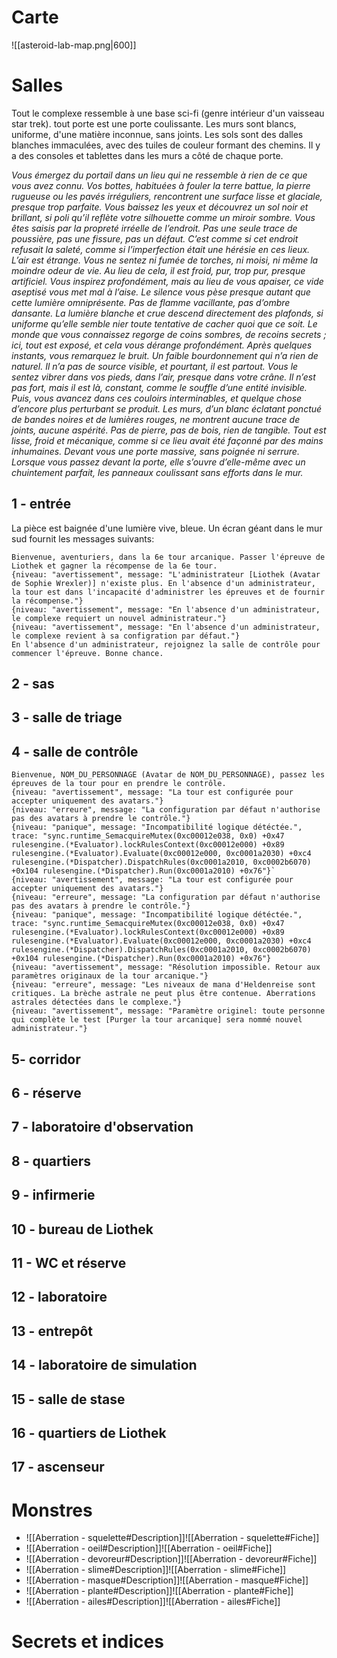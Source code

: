 # Carte
![[asteroid-lab-map.png|600]]

# Salles
Tout le complexe ressemble à une base sci-fi (genre intérieur d'un vaisseau star trek).
tout porte est une porte coulissante. Les murs sont blancs, uniforme, d'une matière inconnue, sans joints. Les sols sont des dalles blanches immaculées, avec des tuiles de couleur formant des chemins.
Il y a des consoles et tablettes dans les murs a côté de chaque porte.

*Vous émergez du portail dans un lieu qui ne ressemble à rien de ce que vous avez connu. Vos bottes, habituées à fouler la terre battue, la pierre rugueuse ou les pavés irréguliers, rencontrent une surface lisse et glaciale, presque trop parfaite. Vous baissez les yeux et découvrez un sol noir et brillant, si poli qu’il reflète votre silhouette comme un miroir sombre. Vous êtes saisis par la propreté irréelle de l’endroit. Pas une seule trace de poussière, pas une fissure, pas un défaut. C’est comme si cet endroit refusait la saleté, comme si l’imperfection était une hérésie en ces lieux.*
*L’air est étrange. Vous ne sentez ni fumée de torches, ni moisi, ni même la moindre odeur de vie. Au lieu de cela, il est froid, pur, trop pur, presque artificiel. Vous inspirez profondément, mais au lieu de vous apaiser, ce vide aseptisé vous met mal à l’aise.*
*Le silence vous pèse presque autant que cette lumière omniprésente. Pas de flamme vacillante, pas d’ombre dansante. La lumière blanche et crue descend directement des plafonds, si uniforme qu’elle semble nier toute tentative de cacher quoi que ce soit. Le monde que vous connaissez regorge de coins sombres, de recoins secrets ; ici, tout est exposé, et cela vous dérange profondément.*
*Après quelques instants, vous remarquez le bruit. Un faible bourdonnement qui n’a rien de naturel. Il n’a pas de source visible, et pourtant, il est partout. Vous le sentez vibrer dans vos pieds, dans l’air, presque dans votre crâne. Il n’est pas fort, mais il est là, constant, comme le souffle d’une entité invisible.*
*Puis, vous avancez dans ces couloirs interminables, et quelque chose d’encore plus perturbant se produit. Les murs, d’un blanc éclatant ponctué de bandes noires et de lumières rouges, ne montrent aucune trace de joints, aucune aspérité. Pas de pierre, pas de bois, rien de tangible. Tout est lisse, froid et mécanique, comme si ce lieu avait été façonné par des mains inhumaines. Devant vous une porte massive, sans poignée ni serrure.*
*Lorsque vous passez devant la porte, elle s’ouvre d’elle-même avec un chuintement parfait, les panneaux coulissant sans efforts dans le mur.*


## 1 - entrée
La pièce est baignée d'une lumière vive, bleue. Un écran géant dans le mur sud fournit les messages suivants:
```
Bienvenue, aventuriers, dans la 6e tour arcanique. Passer l'épreuve de Liothek et gagner la récompense de la 6e tour.
{niveau: "avertissement", message: "L'administrateur [Liothek (Avatar de Sophie Wrexler)] n'existe plus. En l'absence d'un administrateur, la tour est dans l'incapacité d'administrer les épreuves et de fournir la récompense."}
{niveau: "avertissement", message: "En l'absence d'un administrateur, le complexe requiert un nouvel administrateur."}
{niveau: "avertissement", message: "En l'absence d'un administrateur, le complexe revient à sa configration par défaut."}
En l'absence d'un administrateur, rejoignez la salle de contrôle pour commencer l'épreuve. Bonne chance.
```



## 2 - sas
## 3 - salle de triage
## 4 - salle de contrôle

```
Bienvenue, NOM_DU_PERSONNAGE (Avatar de NOM_DU_PERSONNAGE), passez les épreuves de la tour pour en prendre le contrôle.
{niveau: "avertissement", message: "La tour est configurée pour accepter uniquement des avatars."}
{niveau: "erreure", message: "La configuration par défaut n'authorise pas des avatars à prendre le contrôle."}
{niveau: "panique", message: "Incompatibilité logique détéctée.", trace: "sync.runtime_SemacquireMutex(0xc00012e038, 0x0) +0x47 rulesengine.(*Evaluator).lockRulesContext(0xc00012e000) +0x89 rulesengine.(*Evaluator).Evaluate(0xc00012e000, 0xc0001a2030) +0xc4 rulesengine.(*Dispatcher).DispatchRules(0xc0001a2010, 0xc0002b6070) +0x104 rulesengine.(*Dispatcher).Run(0xc0001a2010) +0x76"}`
{niveau: "avertissement", message: "La tour est configurée pour accepter uniquement des avatars."}
{niveau: "erreure", message: "La configuration par défaut n'authorise pas des avatars à prendre le contrôle."}
{niveau: "panique", message: "Incompatibilité logique détéctée.", trace: "sync.runtime_SemacquireMutex(0xc00012e038, 0x0) +0x47 rulesengine.(*Evaluator).lockRulesContext(0xc00012e000) +0x89 rulesengine.(*Evaluator).Evaluate(0xc00012e000, 0xc0001a2030) +0xc4 rulesengine.(*Dispatcher).DispatchRules(0xc0001a2010, 0xc0002b6070) +0x104 rulesengine.(*Dispatcher).Run(0xc0001a2010) +0x76"}
{niveau: "avertissement", message: "Résolution impossible. Retour aux paramètres originaux de la tour arcanique."}
{niveau: "erreure", message: "Les niveaux de mana d'Heldenreise sont critiques. La brèche astrale ne peut plus être contenue. Aberrations astrales détectées dans le complexe."}
{niveau: "avertissement", message: "Paramètre originel: toute personne qui complète le test [Purger la tour arcanique] sera nommé nouvel administrateur."}
```

## 5- corridor
## 6 - réserve
## 7 - laboratoire d'observation
## 8 - quartiers
## 9 - infirmerie
## 10 - bureau de Liothek
## 11 - WC et réserve
## 12 - laboratoire
## 13 - entrepôt
## 14 - laboratoire de simulation
## 15 - salle de stase
## 16 - quartiers de Liothek
## 17 - ascenseur


# Monstres
- ![[Aberration - squelette#Description]]![[Aberration - squelette#Fiche]]
- ![[Aberration - oeil#Description]]![[Aberration - oeil#Fiche]]
- ![[Aberration - devoreur#Description]]![[Aberration - devoreur#Fiche]]
- ![[Aberration - slime#Description]]![[Aberration - slime#Fiche]]
- ![[Aberration - masque#Description]]![[Aberration - masque#Fiche]]
- ![[Aberration - plante#Description]]![[Aberration - plante#Fiche]]
- ![[Aberration - ailes#Description]]![[Aberration - ailes#Fiche]]

# Secrets et indices
